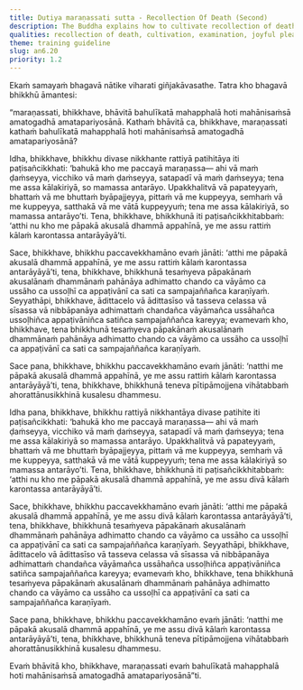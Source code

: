 ```yaml
---
title: Dutiya maraṇassati sutta - Recollection Of Death (Second)
description: The Buddha explains how to cultivate recollection of death so that it is of great fruit and great benefit, and leads to the deathless.
qualities: recollection of death, cultivation, examination, joyful pleasure, joy, desire, rousing of energy, vigour, continuous effort, mindfulness, full awareness, unwholesome, wholesome
theme: training guideline
slug: an6.20
priority: 1.2
---
```


Ekaṁ samayaṁ bhagavā nātike viharati giñjakāvasathe. Tatra kho bhagavā bhikkhū āmantesi:

“maraṇassati, bhikkhave, bhāvitā bahulīkatā mahapphalā hoti mahānisaṁsā amatogadhā amatapariyosānā. Kathaṁ bhāvitā ca, bhikkhave, maraṇassati kathaṁ bahulīkatā mahapphalā hoti mahānisaṁsā amatogadhā amatapariyosānā?

Idha, bhikkhave, bhikkhu divase nikkhante rattiyā patihitāya iti paṭisañcikkhati: ‘bahukā kho me paccayā maraṇassa— ahi vā maṁ ḍaṁseyya, vicchiko vā maṁ ḍaṁseyya, satapadī vā maṁ ḍaṁseyya; tena me assa kālakiriyā, so mamassa antarāyo. Upakkhalitvā vā papateyyaṁ, bhattaṁ vā me bhuttaṁ byāpajjeyya, pittaṁ vā me kuppeyya, semhaṁ vā me kuppeyya, satthakā vā me vātā kuppeyyuṁ; tena me assa kālakiriyā, so mamassa antarāyo’ti. Tena, bhikkhave, bhikkhunā iti paṭisañcikkhitabbaṁ: ‘atthi nu kho me pāpakā akusalā dhammā appahīnā, ye me assu rattiṁ kālaṁ karontassa antarāyāyā’ti.

Sace, bhikkhave, bhikkhu paccavekkhamāno evaṁ jānāti: ‘atthi me pāpakā akusalā dhammā appahīnā, ye me assu rattiṁ kālaṁ karontassa antarāyāyā’ti, tena, bhikkhave, bhikkhunā tesaṁyeva pāpakānaṁ akusalānaṁ dhammānaṁ pahānāya adhimatto chando ca vāyāmo ca ussāho ca ussoḷhī ca appaṭivānī ca sati ca sampajaññañca karaṇīyaṁ. Seyyathāpi, bhikkhave, ādittacelo vā ādittasīso vā tasseva celassa vā sīsassa vā nibbāpanāya adhimattaṁ chandañca vāyāmañca ussāhañca ussoḷhiñca appaṭivāniñca satiñca sampajaññañca kareyya; evamevaṁ kho, bhikkhave, tena bhikkhunā tesaṁyeva pāpakānaṁ akusalānaṁ dhammānaṁ pahānāya adhimatto chando ca vāyāmo ca ussāho ca ussoḷhī ca appaṭivānī ca sati ca sampajaññañca karaṇīyaṁ.

Sace pana, bhikkhave, bhikkhu paccavekkhamāno evaṁ jānāti: ‘natthi me pāpakā akusalā dhammā appahīnā, ye me assu rattiṁ kālaṁ karontassa antarāyāyā’ti, tena, bhikkhave, bhikkhunā teneva pītipāmojjena vihātabbaṁ ahorattānusikkhinā kusalesu dhammesu.

Idha pana, bhikkhave, bhikkhu rattiyā nikkhantāya divase patihite iti paṭisañcikkhati: ‘bahukā kho me paccayā maraṇassa— ahi vā maṁ ḍaṁseyya, vicchiko vā maṁ ḍaṁseyya, satapadī vā maṁ ḍaṁseyya; tena me assa kālakiriyā so mamassa antarāyo. Upakkhalitvā vā papateyyaṁ, bhattaṁ vā me bhuttaṁ byāpajjeyya, pittaṁ vā me kuppeyya, semhaṁ vā me kuppeyya, satthakā vā me vātā kuppeyyuṁ; tena me assa kālakiriyā so mamassa antarāyo’ti. Tena, bhikkhave, bhikkhunā iti paṭisañcikkhitabbaṁ: ‘atthi nu kho me pāpakā akusalā dhammā appahīnā, ye me assu divā kālaṁ karontassa antarāyāyā’ti.

Sace, bhikkhave, bhikkhu paccavekkhamāno evaṁ jānāti: ‘atthi me pāpakā akusalā dhammā appahīnā, ye me assu divā kālaṁ karontassa antarāyāyā’ti, tena, bhikkhave, bhikkhunā tesaṁyeva pāpakānaṁ akusalānaṁ dhammānaṁ pahānāya adhimatto chando ca vāyāmo ca ussāho ca ussoḷhī ca appaṭivānī ca sati ca sampajaññañca karaṇīyaṁ. Seyyathāpi, bhikkhave, ādittacelo vā ādittasīso vā tasseva celassa vā sīsassa vā nibbāpanāya adhimattaṁ chandañca vāyāmañca ussāhañca ussoḷhiñca appaṭivāniñca satiñca sampajaññañca kareyya; evamevaṁ kho, bhikkhave, tena bhikkhunā tesaṁyeva pāpakānaṁ akusalānaṁ dhammānaṁ pahānāya adhimatto chando ca vāyāmo ca ussāho ca ussoḷhī ca appaṭivānī ca sati ca sampajaññañca karaṇīyaṁ.

Sace pana, bhikkhave, bhikkhu paccavekkhamāno evaṁ jānāti: ‘natthi me pāpakā akusalā dhammā appahīnā, ye me assu divā kālaṁ karontassa antarāyāyā’ti, tena, bhikkhave, bhikkhunā teneva pītipāmojjena vihātabbaṁ ahorattānusikkhinā kusalesu dhammesu.

Evaṁ bhāvitā kho, bhikkhave, maraṇassati evaṁ bahulīkatā mahapphalā hoti mahānisaṁsā amatogadhā amatapariyosānā”ti.
